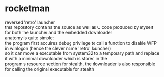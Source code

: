 # rocketman
reversed 'retro' launcher \
this repository contains the source as well as C code produced by myself for both the launcher and the embedded downloader\
anatomy is quite simple:\
the program first acquires debug privilege to call a function to disable WFP in winlogon (hence the clever name 'retro' launcher)\
so it can move a executable from system32 to a temporary path and replace it with a minimal downloader which is stored in the\
program's resource section for stealth, the downloader is also responsible for calling the original executable for stealth
